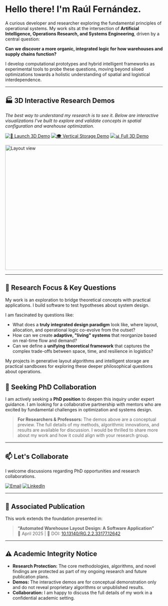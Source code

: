 # Hello there! I'm Raúl Fernández.

A curious developer and researcher exploring the fundamental principles of operational systems. My work sits at the intersection of **Artificial Intelligence, Operations Research, and Systems Engineering**, driven by a central question:

**Can we discover a more organic, integrated logic for how warehouses and supply chains function?**

I develop computational prototypes and hybrid intelligent frameworks as experimental tools to probe these questions, moving beyond siloed optimizations towards a holistic understanding of spatial and logistical interdependence.

---

## 🏭 3D Interactive Research Demos

*The best way to understand my research is to see it. Below are interactive visualizations I've built to explore and validate concepts in spatial configuration and warehouse optimization.*

[![🚀 Launch 3D Demo](https://img.shields.io/badge/🌐-Launch%20Interactive%20Demo-764ba2?style=for-the-badge&logo=webgl)](https://Raul1508.github.io/Raul1508/)
[![🎓 Vertical Storage Demo](https://img.shields.io/badge/📦-Vertical%20Storage%20Demo-667eea?style=for-the-badge)](https://Raul1508.github.io/Raul1508/Vertical_Warahouse_Storage.html)
[![📊 Full 3D Demo](https://img.shields.io/badge/🔬-Full%203D%20Demo-c53030?style=for-the-badge&logo=github)](https://Raul1508.github.io/Raul1508/Layoutgreater.html)

<img width="2560" height="400" alt="Layout view" src="https://github.com/user-attachments/assets/ab63b361-fe11-4739-97cd-82c458317928" />

---

## 🧠 Research Focus & Key Questions

My work is an exploration to bridge theoretical concepts with practical applications. I build software to test hypotheses about system design.

I am fascinated by questions like:
*   What does a **truly integrated design paradigm** look like, where layout, allocation, and operational logic co-evolve from the outset?
*   How can we create **adaptive, "living" systems** that reorganize based on real-time flow and demand?
*   Can we define a **unifying theoretical framework** that captures the complex trade-offs between space, time, and resilience in logistics?

My projects in generative layout algorithms and intelligent storage are practical sandboxes for exploring these deeper philosophical questions about operations.

## 🎯 Seeking PhD Collaboration

I am actively seeking a **PhD position** to deepen this inquiry under expert guidance. I am looking for a collaborative partnership with mentors who are excited by fundamental challenges in optimization and systems design.

> **For Researchers & Professors:** The demos above are a conceptual preview. The full details of my methods, algorithmic innovations, and results are available for discussion. I would be thrilled to share more about my work and how it could align with your research group.

---

## 📫 Let's Collaborate

I welcome discussions regarding PhD opportunities and research collaborations.

[![Email](https://img.shields.io/badge/Email-Discuss%20Research-EA4335?style=for-the-badge&logo=gmail)](mailto:raulfernandezpachas@gmail.com)
[![LinkedIn](https://img.shields.io/badge/LinkedIn-Connect%20Professionally-0A66C2?style=for-the-badge&logo=linkedin)](https://www.linkedin.com/in/raulfer-inde)

---

## 📄 Associated Publication

This work extends the foundation presented in:
> **“Automated Warehouse Layout Design: A Software Application”**  
> 📅 April 2025 | 📌 DOI: [10.13140/RG.2.2.33177.12642](https://www.researchgate.net/publication/0000000000000000)

---

## ⚠️ Academic Integrity Notice

*   **Research Protection:** The core methodologies, algorithms, and novel findings are protected as part of my ongoing research and future publication plans.
*   **Demos:** The interactive demos are for conceptual demonstration only and do not reveal proprietary algorithms or unpublished results.
*   **Collaboration:** I am happy to discuss the full details of my work in a confidential academic setting.
